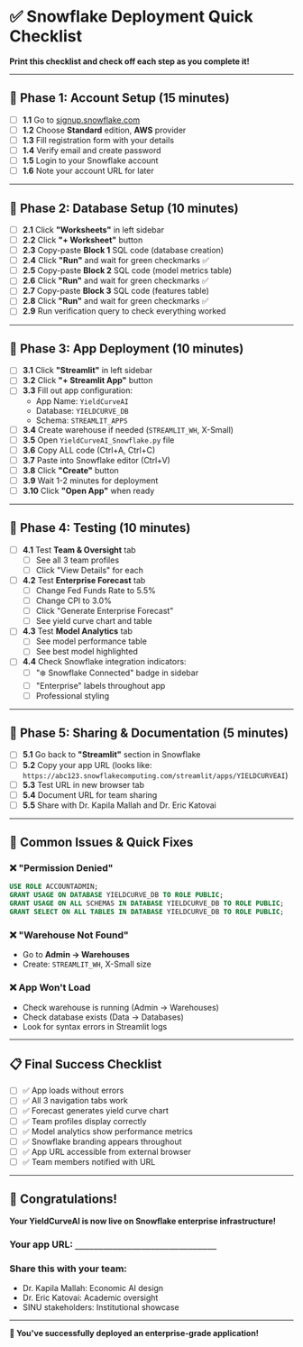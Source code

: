# ✅ Snowflake Deployment Quick Checklist

**Print this checklist and check off each step as you complete it!**

---

## 🎯 **Phase 1: Account Setup (15 minutes)**

- [ ] **1.1** Go to [signup.snowflake.com](https://signup.snowflake.com)
- [ ] **1.2** Choose **Standard** edition, **AWS** provider  
- [ ] **1.3** Fill registration form with your details
- [ ] **1.4** Verify email and create password
- [ ] **1.5** Login to your Snowflake account
- [ ] **1.6** Note your account URL for later

---

## 🎯 **Phase 2: Database Setup (10 minutes)**

- [ ] **2.1** Click **"Worksheets"** in left sidebar
- [ ] **2.2** Click **"+ Worksheet"** button
- [ ] **2.3** Copy-paste **Block 1** SQL code (database creation)
- [ ] **2.4** Click **"Run"** and wait for green checkmarks ✅
- [ ] **2.5** Copy-paste **Block 2** SQL code (model metrics table)
- [ ] **2.6** Click **"Run"** and wait for green checkmarks ✅
- [ ] **2.7** Copy-paste **Block 3** SQL code (features table)
- [ ] **2.8** Click **"Run"** and wait for green checkmarks ✅
- [ ] **2.9** Run verification query to check everything worked

---

## 🎯 **Phase 3: App Deployment (10 minutes)**

- [ ] **3.1** Click **"Streamlit"** in left sidebar
- [ ] **3.2** Click **"+ Streamlit App"** button
- [ ] **3.3** Fill out app configuration:
  - App Name: `YieldCurveAI`
  - Database: `YIELDCURVE_DB`
  - Schema: `STREAMLIT_APPS`
- [ ] **3.4** Create warehouse if needed (`STREAMLIT_WH`, X-Small)
- [ ] **3.5** Open `YieldCurveAI_Snowflake.py` file
- [ ] **3.6** Copy ALL code (Ctrl+A, Ctrl+C)
- [ ] **3.7** Paste into Snowflake editor (Ctrl+V)
- [ ] **3.8** Click **"Create"** button
- [ ] **3.9** Wait 1-2 minutes for deployment
- [ ] **3.10** Click **"Open App"** when ready

---

## 🎯 **Phase 4: Testing (10 minutes)**

- [ ] **4.1** Test **Team & Oversight** tab
  - [ ] See all 3 team profiles
  - [ ] Click "View Details" for each
- [ ] **4.2** Test **Enterprise Forecast** tab
  - [ ] Change Fed Funds Rate to 5.5%
  - [ ] Change CPI to 3.0%
  - [ ] Click "Generate Enterprise Forecast"
  - [ ] See yield curve chart and table
- [ ] **4.3** Test **Model Analytics** tab
  - [ ] See model performance table
  - [ ] See best model highlighted
- [ ] **4.4** Check Snowflake integration indicators:
  - [ ] "❄️ Snowflake Connected" badge in sidebar
  - [ ] "Enterprise" labels throughout app
  - [ ] Professional styling

---

## 🎯 **Phase 5: Sharing & Documentation (5 minutes)**

- [ ] **5.1** Go back to **"Streamlit"** section in Snowflake
- [ ] **5.2** Copy your app URL (looks like: `https://abc123.snowflakecomputing.com/streamlit/apps/YIELDCURVEAI`)
- [ ] **5.3** Test URL in new browser tab
- [ ] **5.4** Document URL for team sharing
- [ ] **5.5** Share with Dr. Kapila Mallah and Dr. Eric Katovai

---

## 🚨 **Common Issues & Quick Fixes**

### **❌ "Permission Denied"**
```sql
USE ROLE ACCOUNTADMIN;
GRANT USAGE ON DATABASE YIELDCURVE_DB TO ROLE PUBLIC;
GRANT USAGE ON ALL SCHEMAS IN DATABASE YIELDCURVE_DB TO ROLE PUBLIC;
GRANT SELECT ON ALL TABLES IN DATABASE YIELDCURVE_DB TO ROLE PUBLIC;
```

### **❌ "Warehouse Not Found"**
- Go to **Admin → Warehouses**
- Create: `STREAMLIT_WH`, X-Small size

### **❌ App Won't Load**
- Check warehouse is running (Admin → Warehouses)
- Check database exists (Data → Databases)
- Look for syntax errors in Streamlit logs

---

## 📋 **Final Success Checklist**

- [ ] ✅ App loads without errors
- [ ] ✅ All 3 navigation tabs work
- [ ] ✅ Forecast generates yield curve chart
- [ ] ✅ Team profiles display correctly
- [ ] ✅ Model analytics show performance metrics
- [ ] ✅ Snowflake branding appears throughout
- [ ] ✅ App URL accessible from external browser
- [ ] ✅ Team members notified with URL

---

## 🎉 **Congratulations!**

**Your YieldCurveAI is now live on Snowflake enterprise infrastructure!**

### **Your app URL:** `______________________________`

### **Share this with your team:**
- Dr. Kapila Mallah: Economic AI design
- Dr. Eric Katovai: Academic oversight  
- SINU stakeholders: Institutional showcase

---

**🚀 You've successfully deployed an enterprise-grade application!** 